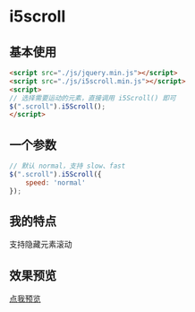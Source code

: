 # i5scroll

## 基本使用

```html
<script src="./js/jquery.min.js"></script>
<script src="./js/i5scroll.min.js"></script>
<script>
// 选择需要运动的元素，直接调用 i5Scroll() 即可
$(".scroll").i5Scroll();
</script>
```

## 一个参数

```javascript
// 默认 normal，支持 slow、fast
$(".scroll").i5Scroll({
    speed: 'normal'
});
```

## 我的特点

支持隐藏元素滚动

## 效果预览

[点我预览](https://zhihur.com/resource/demos/demo06/index.html)